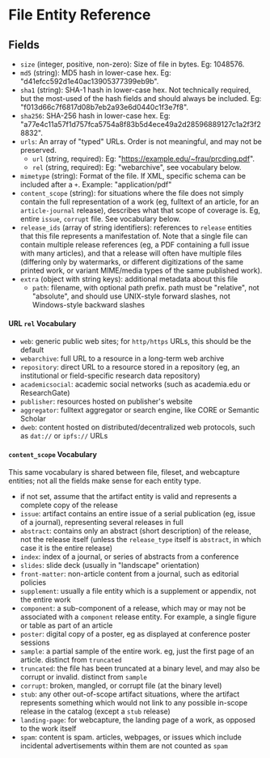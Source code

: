 
# File Entity Reference

## Fields

- `size` (integer, positive, non-zero): Size of file in bytes. Eg: 1048576.
- `md5` (string): MD5 hash in lower-case hex. Eg: "d41efcc592d1e40ac13905377399eb9b".
- `sha1` (string): SHA-1 hash in lower-case hex. Not technically required, but
  the most-used of the hash fields and should always be included. Eg:
  "f013d66c7f6817d08b7eb2a93e6d0440c1f3e7f8".
- `sha256`: SHA-256 hash in lower-case hex. Eg:
  "a77e4c11a57f1d757fca5754a8f83b5d4ece49a2d28596889127c1a2f3f28832".
- `urls`: An array of "typed" URLs. Order is not meaningful, and may not be
  preserved.
    - `url` (string, required): Eg: "https://example.edu/~frau/prcding.pdf".
    - `rel` (string, required): Eg: "webarchive", see vocabulary below.
- `mimetype` (string): Format of the file. If XML, specific schema can be
  included after a `+`. Example: "application/pdf"
- `content_scope` (string): for situations where the file does not simply
  contain the full representation of a work (eg, fulltext of an article, for an
  `article-journal` release), describes what that scope of coverage is. Eg,
  entire `issue`, `corrupt` file. See vocabulary below.
- `release_ids` (array of string identifiers): references to `release` entities
  that this file represents a manifestation of. Note that a single file can
  contain multiple release references (eg, a PDF containing a full issue with
  many articles), and that a release will often have multiple files (differing
  only by watermarks, or different digitizations of the same printed work, or
  variant MIME/media types of the same published work).
- `extra` (object with string keys): additional metadata about this file
    - `path`: filename, with optional path prefix. path must be "relative", not
      "absolute", and should use UNIX-style forward slashes, not Windows-style
      backward slashes

#### URL `rel` Vocabulary

- `web`: generic public web sites; for `http/https` URLs, this should be the default
- `webarchive`: full URL to a resource in a long-term web archive
- `repository`: direct URL to a resource stored in a repository (eg, an
  institutional or field-specific research data repository)
- `academicsocial`: academic social networks (such as academia.edu or ResearchGate)
- `publisher`: resources hosted on publisher's website
- `aggregator`: fulltext aggregator or search engine, like CORE or Semantic
  Scholar
- `dweb`: content hosted on distributed/decentralized web protocols, such as
  `dat://` or `ipfs://` URLs

#### `content_scope` Vocabulary

This same vocabulary is shared between file, fileset, and webcapture entities;
not all the fields make sense for each entity type.

- if not set, assume that the artifact entity is valid and represents a
  complete copy of the release
- `issue`: artifact contains an entire issue of a serial publication (eg, issue
  of a journal), representing several releases in full
- `abstract`: contains only an abstract (short description) of the release, not
  the release itself (unless the `release_type` itself is `abstract`, in which
  case it is the entire release)
- `index`: index of a journal, or series of abstracts from a conference
- `slides`: slide deck (usually in "landscape" orientation)
- `front-matter`: non-article content from a journal, such as editorial policies
- `supplement`: usually a file entity which is a supplement or appendix, not
  the entire work
- `component`: a sub-component of a release, which may or may not be associated
  with a `component` release entity. For example, a single figure or table as
  part of an article
- `poster`: digital copy of a poster, eg as displayed at conference poster sessions
- `sample`: a partial sample of the entire work. eg, just the first page of an
  article. distinct from `truncated`
- `truncated`: the file has been truncated at a binary level, and may also be
  corrupt or invalid. distinct from `sample`
- `corrupt`: broken, mangled, or corrupt file (at the binary level)
- `stub`: any other out-of-scope artifact situations, where the artifact
  represents something which would not link to any possible in-scope release in
  the catalog (except a `stub` release)
- `landing-page`: for webcapture, the landing page of a work, as opposed to the
  work itself
- `spam`: content is spam. articles, webpages, or issues which include
  incidental advertisements within them are not counted as `spam`
